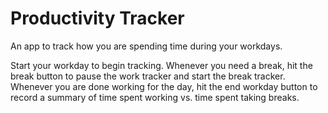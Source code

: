 # Productivity Tracker
An app to track how you are spending time during your workdays. 

Start your workday to begin tracking. Whenever you need a break, hit the break button to pause the work tracker and start the break tracker. Whenever you are done working for the day, hit the end workday button to record a summary of time spent working vs. time spent taking breaks. 
